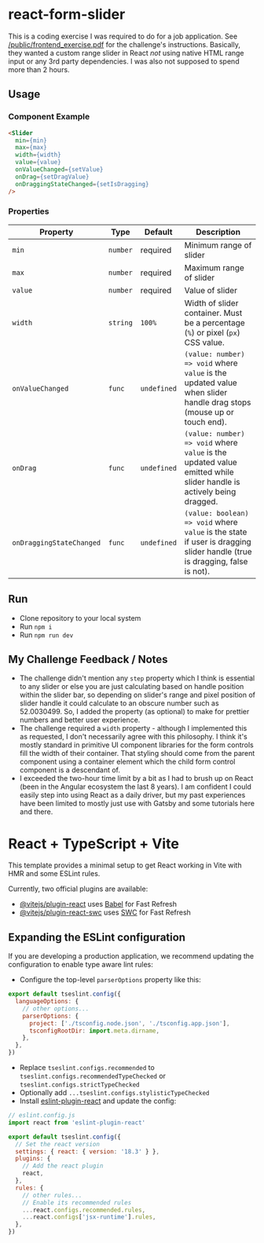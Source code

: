 # react-form-slider

This is a coding exercise I was required to do for a job application.  See [/public/frontend_exercise.pdf](/public/frontend_exercise.pdf) for the challenge's instructions.  Basically, they wanted a custom range slider in React *not* using native HTML range input or any 3rd party dependencies.  I was also not supposed to spend more than 2 hours.

## Usage
### Component Example
``` html
<Slider
  min={min}
  max={max}
  width={width}
  value={value}
  onValueChanged={setValue}
  onDrag={setDragValue}
  onDraggingStateChanged={setIsDragging}
/>
```
### Properties
Property | Type | Default | Description
--- | --- | --- | ---
`min` | `number` | required | Minimum range of slider
`max` | `number` | required | Maximum range of slider
`value` | `number` | required | Value of slider
`width` | `string` | `100%` | Width of slider container.  Must be a percentage (`%`) or pixel (`px`) CSS value.
`onValueChanged` | `func` | `undefined` | `(value: number) => void` where `value` is the updated value when slider handle drag stops (mouse up or touch end).
`onDrag` | `func` | `undefined` | `(value: number) => void` where `value` is the updated value emitted while slider handle is actively being dragged.
`onDraggingStateChanged` | `func` | `undefined` | `(value: boolean) => void` where `value` is the state if user is dragging slider handle (true is dragging, false is not).

## Run
* Clone repository to your local system
* Run `npm i`
* Run `npm run dev`

## My Challenge Feedback / Notes
* The challenge didn't mention any `step` property which I think is essential to any slider or else you are just calculating based on handle position within the slider bar, so depending on slider's range and pixel position of slider handle it could calculate to an obscure number such as 52.0030499. So, I added the property (as optional) to make for prettier numbers and better user experience.
* The challenge required a `width` property - although I implemented this as requested, I don't necessarily agree with this philosophy.  I think it's mostly standard in primitive UI component libraries for the form controls fill the width of their container.  That styling should come from the parent component using a container element which the child form control component is a descendant of.
* I exceeded the two-hour time limit by a bit as I had to brush up on React (been in the Angular ecosystem the last 8 years).  I am confident I could easily step into using React as a daily driver, but my past experiences have been limited to mostly just use with Gatsby and some tutorials here and there.


# React + TypeScript + Vite

This template provides a minimal setup to get React working in Vite with HMR and some ESLint rules.

Currently, two official plugins are available:

- [@vitejs/plugin-react](https://github.com/vitejs/vite-plugin-react/blob/main/packages/plugin-react/README.md) uses [Babel](https://babeljs.io/) for Fast Refresh
- [@vitejs/plugin-react-swc](https://github.com/vitejs/vite-plugin-react-swc) uses [SWC](https://swc.rs/) for Fast Refresh

## Expanding the ESLint configuration

If you are developing a production application, we recommend updating the configuration to enable type aware lint rules:

- Configure the top-level `parserOptions` property like this:

```js
export default tseslint.config({
  languageOptions: {
    // other options...
    parserOptions: {
      project: ['./tsconfig.node.json', './tsconfig.app.json'],
      tsconfigRootDir: import.meta.dirname,
    },
  },
})
```

- Replace `tseslint.configs.recommended` to `tseslint.configs.recommendedTypeChecked` or `tseslint.configs.strictTypeChecked`
- Optionally add `...tseslint.configs.stylisticTypeChecked`
- Install [eslint-plugin-react](https://github.com/jsx-eslint/eslint-plugin-react) and update the config:

```js
// eslint.config.js
import react from 'eslint-plugin-react'

export default tseslint.config({
  // Set the react version
  settings: { react: { version: '18.3' } },
  plugins: {
    // Add the react plugin
    react,
  },
  rules: {
    // other rules...
    // Enable its recommended rules
    ...react.configs.recommended.rules,
    ...react.configs['jsx-runtime'].rules,
  },
})
```
